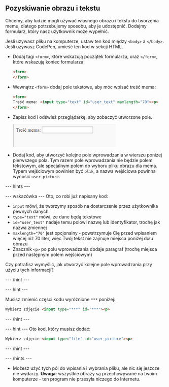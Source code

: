 ## Pozyskiwanie obrazu i tekstu

Chcemy, aby ludzie mogli używać własnego obrazu i tekstu do tworzenia memu, dlatego potrzebujemy sposobu, aby je udostępnić. Dodajmy formularz, który nasz użytkownik może wypełnić.

Jeśli używasz pliku na komputerze, ustaw ten kod między `<body>` a `</body>`. Jeśli używasz CodePen, umieść ten kod w sekcji HTML.

- Dodaj tagi `<form>`, które wskazują początek formularza, oraz `</form>`, które wskazują koniec formularza.

    ```html
    <form>
    </form>
    ```

- Wewnątrz `<form>` dodaj pole tekstowe, aby móc wpisać treść mema:

  ```html
  <form>
  Treść mema: <input type="text" id="user_text" maxlength="70"><p>
  </form>
  ```

- Zapisz kod i odśwież przeglądarkę, aby zobaczyć utworzone pole.

    ![Pierwsze pole](images/first-box.png)

- Dodaj kod, aby utworzyć kolejne pole wprowadzania w wierszu poniżej pierwszego pola. Tym razem pole wprowadzania nie będzie polem tekstowym, ale specjalnym polem do wyboru pliku obrazu dla mema. Typem wejściowym powinien być `plik`, a nazwa wejściowa powinna wynosić `user_picture`.

--- hints ---


--- wskazówka --- Oto, co robi już napisany kod:

  * `input` mówi, że tworzymy sposób na dostarczenie przez użytkownika pewnych danych
  * `type="text"` mówi, że dane będą tekstowe
  * `id="user_text"` nadaje temu polowi nazwę lub identyfikator, trochę jak nazwa zmiennej
  * `maxlength="70"` jest opcjonalny - powstrzymuje Cię przed wpisaniem więcej niż 70 liter, więc Twój tekst nie zajmuje miejsca poniżej dołu obrazu
  * Znacznik `<p>` po polu wprowadzania dodaje paragraf (trochę miejsca przed następnym polem wejściowym)

Czy potrafisz wymyślić, jak utworzyć kolejne pole wprowadzania przy użyciu tych informacji?

--- /hint ---

--- hint ---

Musisz zmienić części kodu wyróżnione `***` poniżej:

```html
Wybierz zdjęcie <input type="***" id="***"><p>
```

--- /hint ---

--- hint --- Oto kod, który musisz dodać:

```html
Wybierz zdjęcie <input type="file" id="user_picture"><p>
```
--- /hint ---

--- /hints ---

- Możesz użyć tych pól do wpisania i wybrania pliku, ale nic się jeszcze nie wydarzy. **Uwaga**: wszystkie obrazy są przechowywane na twoim komputerze - ten program nie przesyła niczego do Internetu.
